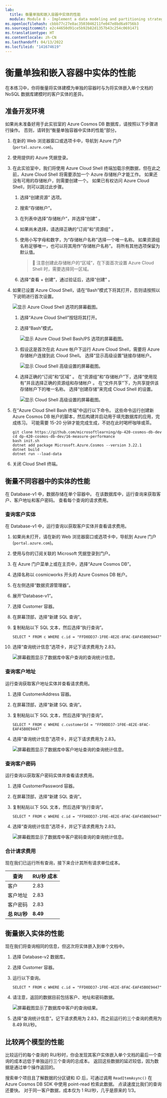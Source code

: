 ```yaml
---
lab:
  title: 衡量单独和嵌入容器中实体的性能
  module: Module 8 - Implement a data modeling and partitioning strategy for Azure Cosmos DB SQL API
ms.openlocfilehash: cbbb77c27e8ac3503046211fe047e8bd6a9756b3
ms.sourcegitcommit: e2c44650d91ce5b92b82d1357b43c254c0691471
ms.translationtype: HT
ms.contentlocale: zh-CN
ms.lasthandoff: 04/13/2022
ms.locfileid: "141674619"
---
```

# <a name="measure-performance-of-entities-in-separate-and-embedded-containers"></a>衡量单独和嵌入容器中实体的性能

在本练习中，你将衡量将实体建模为单独的容器时与为将实体嵌入单个文档的 NoSQL 数据库建模时的客户实体的差异。

## <a name="prepare-your-development-environment"></a>准备开发环境

如果尚未准备好用于此实验室的 Azure Cosmos DB 数据库，请按照以下步骤进行操作。 否则，请转到“衡量单独容器中实体的性能”部分。

1. 在新的 Web 浏览器窗口或选项卡中，导航到 Azure 门户 (``portal.azure.com``)。

1. 使用提供的 Azure 凭据登录。

1. 在此实验室中，我们将使用 Azure Cloud Shell 终端加载示例数据，但在此之前，Azure Cloud Shell 将需要添加一个 Azure 存储帐户才能工作。 如果还没有可用的存储帐户，则需要创建一个。  如果已有权访问 Azure Cloud Shell，则可以跳过此步骤。

    1. 选择“创建资源”  选项。

    1. 搜索“存储帐户”。

    1. 在列表中选择“存储帐户”，并选择“创建” 。

    1. 如果尚未选择，请选择正确的“订阅”和“资源组” 。

    1. 使用小写字母和数字，为“存储帐户名称”选择一个唯一名称。  如果资源组名称足够唯一，也可以将其用作“存储帐户名称”。  将所有其他选项保留为默认值。

        > &#128221; 注意创建此存储帐户的“区域”，在下面首次设置 Azure Cloud Shell 时，需要选择同一区域。

    1. 选择“查看 + 创建”，通过验证后，选择“创建” 。

1. 如果已设置 Azure Cloud Shell，请在“Bash”模式下将其打开，否则请按照以下说明进行首次设置。

    ![显示 Azure Cloud Shell 选项的屏幕截图。](media/16-open-azure-cloud-shell.png)

    1. 选择“Azure Cloud Shell”按钮将其打开。

    1. 选择“Bash”模式。

        ![显示 Azure Cloud Shell Bash/PS 选项的屏幕截图。](media/16-open-azure-cloud-shell-bash.png)
 
    1. 假设这是首次在此 Azure 帐户下运行 Azure Cloud Shell，需要将 Azure 存储帐户连接到此 Cloud Shell。  选择“显示高级设置”链接存储帐户。 

        ![显示 Cloud Shell 高级设置的屏幕截图。](media/16-azure-cloud-shell-choose-storage-account.png)
 
    1. 选择正确的“订阅”和“区域” 。 在“资源组”和“存储帐户”下，选择“使用现有”并且选择正确的资源组和存储帐户  。  在“文件共享”下，为共享提供该存储帐户下的唯一名称。 选择“创建存储”来完成 Cloud Shell 的设置。

        ![显示 Cloud Shell 高级设置的屏幕截图。](media/16-azure-cloud-shell-choose-storage-account-details.png)
 
1. 在“Azure Cloud Shell Bash 终端”中运行以下命令。 这些命令运行创建新 Azure Cosmos DB 帐户的脚本，然后构建并启动用于填充数据库的应用，完成练习。 可能需要 15-20 分钟才能完成生成，不妨在此时喝杯咖啡或茶。

    ```
    git clone https://github.com/microsoftlearning/dp-420-cosmos-db-dev
    cd dp-420-cosmos-db-dev/16-measure-performance
    bash init.sh
    dotnet add package Microsoft.Azure.Cosmos --version 3.22.1
    dotnet build
    dotnet run --load-data

    ```

1. 关闭 Cloud Shell 终端。

## <a name="measure-performance-of-entities-in-separate-containers"></a>衡量不同容器中的实体的性能

在 Database-v1 中，数据存储在单个容器中。 在该数据库中，运行查询来获取客户、客户地址和客户密码。 查看每个查询的请求费用。

### <a name="query-for-customer-entity"></a>查询客户实体

在 Database-v1 中，运行查询以获取客户实体并查看请求费用。

1. 如果尚未打开，请在新的 Web 浏览器窗口或选项卡中，导航到 Azure 门户 (``portal.azure.com``)。

1. 使用与你的订阅关联的 Microsoft 凭据登录到门户。

1. 在 Azure 门户菜单上或在主页中，选择“Azure Cosmos DB”。

1. 选择名称以 cosmicworks 开头的 Azure Cosmos DB 帐户。

1. 在左侧选择“数据资源管理器”。

1. 展开“Database-v1”。

1. 选择 Customer 容器。

1. 在屏幕顶部，选择“新建 SQL 查询”。

1. 复制粘贴以下 SQL 文本，然后选择“执行查询”。

    ```
    SELECT * FROM c WHERE c.id = "FFD0DD37-1F0E-4E2E-8FAC-EAF45B0E9447"
   ```

1. 选择“查询统计信息”选项卡，并记下请求费用为 2.83。

    ![屏幕截图显示了数据库中客户查询的查询统计信息。](media/17-customer-query-v1.png)

### <a name="query-for-customer-address"></a>查询客户地址

运行查询获取客户地址实体并查看请求费用。

1. 选择 CustomerAddress 容器。

1. 在屏幕顶部，选择“新建 SQL 查询”。

1. 复制粘贴以下 SQL 文本，然后选择“执行查询”。

    ```
    SELECT * FROM c WHERE c.customerId = "FFD0DD37-1F0E-4E2E-8FAC-EAF45B0E9447"
   ```

1. 选择“查询统计信息”选项卡，并记下请求费用为 2.83。

    ![屏幕截图显示了数据库中客户地址查询的查询统计信息。](media/17-customer-address-query-v1.png)

### <a name="query-for-customer-password"></a>查询客户密码

运行查询以获取客户密码实体并查看请求费用。

1. 选择 CustomerPassword 容器。

1. 在屏幕顶部，选择“新建 SQL 查询”。

1. 复制粘贴以下 SQL 文本，然后选择“执行查询”。

    ```
    SELECT * FROM c WHERE c.id = "FFD0DD37-1F0E-4E2E-8FAC-EAF45B0E9447"
   ```

1. 选择“查询统计信息”选项卡，并记下请求费用为 2.83。

    ![屏幕截图显示了数据库中客户密码查询的查询统计信息。](media/17-customer-password-query-v1.png)

### <a name="add-up-the-request-charges"></a>合计请求费用

现在我们已运行所有查询，接下来合计其所有请求单位成本。

|**查询**|**RU/秒 成本**|
|---------|---------|
|客户|2.83|
|客户地址|2.83|
|客户密码|2.83|
|**总 RU/秒**|**8.49**|

## <a name="measure-performance-of-embedded-entities"></a>衡量嵌入实体的性能

现在我们将查询相同的信息，但这次将实体嵌入到单个文档中。

1. 选择 Database-v2 数据库。

1. 选择 Customer 容器。

1. 运行以下查询。

    ```
    SELECT * FROM c WHERE c.id = "FFD0DD37-1F0E-4E2E-8FAC-EAF45B0E9447"
   ```

1. 请注意，返回的数据目前包括客户、地址和密码数据。

    ![屏幕截图显示了数据库中客户的查询结果。](media/17-customer-query-v2.png)

1. 选择“查询统计信息”。记下请求费用为 2.83，而之前运行的三个查询的费用为 8.49 RU/秒。

## <a name="compare-the-performance-of-the-two-models"></a>比较两个模型的性能

比较运行的每个查询的 RU/秒时，你会发现其客户实体嵌入单个文档的最后一个查询的成本远低于单独运行三个查询的总成本。 返回这些数据的延迟较低，因为数据是通过单个操作返回的。

搜索单个项目且了解数据的分区键和 ID 后，可通过调用 `ReadItemAsync()` 在 Azure Cosmos DB SDK 中使用 point-read 检索此数据。 点读速度比我们的查询还要快。 对于同一客户数据，成本仅为 1 RU/秒，几乎是原来的 1/3。
